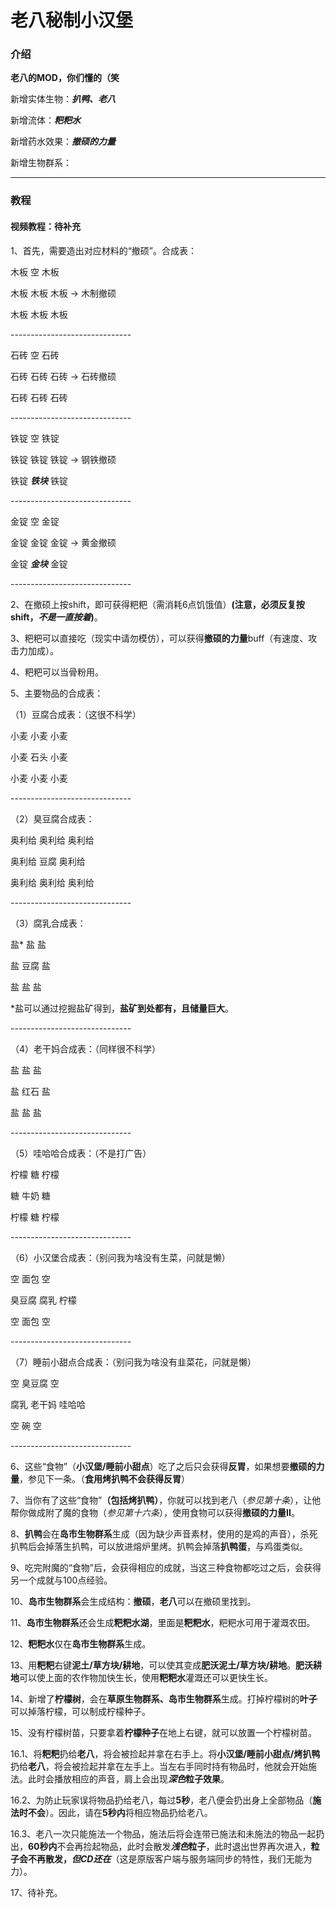 # 老八秘制小汉堡

### 介绍
**老八的MOD，你们懂的（笑**

新增实体生物：_**扒鸭、老八**_

新增流体：_**粑粑水**_

新增药水效果：_**撤硕的力量**_

新增生物群系：

----
### 教程

#### 视频教程：待补充

1、首先，需要造出对应材料的“撤硕”。合成表：

木板 空 木板

木板 木板 木板 → 木制撤硕

木板 木板 木板

\------------------------------

石砖 空 石砖

石砖 石砖 石砖 → 石砖撤硕

石砖 石砖 石砖

\------------------------------

铁锭 空 铁锭

铁锭 铁锭 铁锭 → 钢铁撤硕

铁锭 _**铁块**_ 铁锭

\------------------------------

金锭 空 金锭

金锭 金锭 金锭 → 黄金撤硕

金锭 _**金块**_ 金锭

\------------------------------

2、在撤硕上按shift，即可获得粑粑（需消耗6点饥饿值）**(注意，必须反复按shift，_不是一直按着_)**。

3、粑粑可以直接吃（现实中请勿模仿），可以获得**撤硕的力量**buff（有速度、攻击力加成）。

4、粑粑可以当骨粉用。

5、主要物品的合成表：

（1）豆腐合成表：（这很不科学）

小麦 小麦 小麦

小麦 石头 小麦

小麦 小麦 小麦

\------------------------------

（2）臭豆腐合成表：

奥利给 奥利给 奥利给

奥利给 豆腐 奥利给

奥利给 奥利给 奥利给

\------------------------------

（3）腐乳合成表：

盐* 盐 盐

盐 豆腐 盐

盐 盐 盐

*盐可以通过挖掘盐矿得到，**盐矿到处都有，且储量巨大**。

\------------------------------

（4）老干妈合成表：（同样很不科学）

盐 盐 盐

盐 红石 盐

盐 盐 盐

\------------------------------

（5）哇哈哈合成表：（不是打广告）

柠檬 糖 柠檬

糖 牛奶 糖

柠檬 糖 柠檬

\------------------------------

（6）小汉堡合成表：（别问我为啥没有生菜，问就是懒）

空 面包 空

臭豆腐 腐乳 柠檬

空 面包 空

\------------------------------

（7）睡前小甜点合成表：（别问我为啥没有韭菜花，问就是懒）

空 臭豆腐 空

腐乳 老干妈 哇哈哈

空 碗 空

\------------------------------

6、这些“食物”（**小汉堡/睡前小甜点**）吃了之后只会获得**反胃**，如果想要**撤硕的力量**，参见下一条。（**食用烤扒鸭不会获得反胃**）

7、当你有了这些“食物”**（包括烤扒鸭）**，你就可以找到老八（_参见第十条_），让他帮你做成附了魔的食物（_参见第十六条_），使用食物可以获得**撤硕的力量II**。

8、**扒鸭**会在**岛市生物群系**生成（因为缺少声音素材，使用的是鸡的声音），杀死扒鸭后会掉落生扒鸭，可以放进熔炉里烤。扒鸭会掉落**扒鸭蛋**，与鸡蛋类似。

9、吃完附魔的“食物”后，会获得相应的成就，当这三种食物都吃过之后，会获得另一个成就与100点经验。

10、**岛市生物群系**会生成结构：**撤硕**，**老八**可以在撤硕里找到。

11、**岛市生物群系**还会生成**粑粑水湖**，里面是**粑粑水**，粑粑水可用于灌溉农田。

12、**粑粑水**仅在**岛市生物群系**生成。

13、用**粑粑**右键**泥土/草方块/耕地**，可以使其变成**肥沃泥土/草方块/耕地**。**肥沃耕地**可以使上面的农作物加快生长，使用**粑粑水**灌溉还可以更快生长。

14、新增了**柠檬树**，会在**草原生物群系、岛市生物群系**生成。打掉柠檬树的**叶子**可以掉落柠檬，可以制成柠檬种子。

15、没有柠檬树苗，只要拿着**柠檬种子**在地上右键，就可以放置一个柠檬树苗。

16.1、将**粑粑**扔给**老八**，将会被捡起并拿在右手上。将**小汉堡/睡前小甜点/烤扒鸭**扔给**老八**，将会被捡起并拿在左手上。当左右手同时持有物品时，他就会开始施法。此时会播放相应的声音，肩上会出现***深色*粒子效果**。

16.2、为防止玩家误将物品扔给老八，每过**5秒**，老八便会扔出身上全部物品（**施法时不会**）。因此，请在**5秒内**将相应物品扔给老八。

16.3、老八一次只能施法一个物品，施法后将会连带已施法和未施法的物品一起扔出，**60秒内**不会再捡起物品，此时会散发***浅色*粒子**，此时退出世界再次进入，**粒子会不再散发，_但CD还在_**（这是原版客户端与服务端同步的特性，我们无能为力）。

17、待补充。

